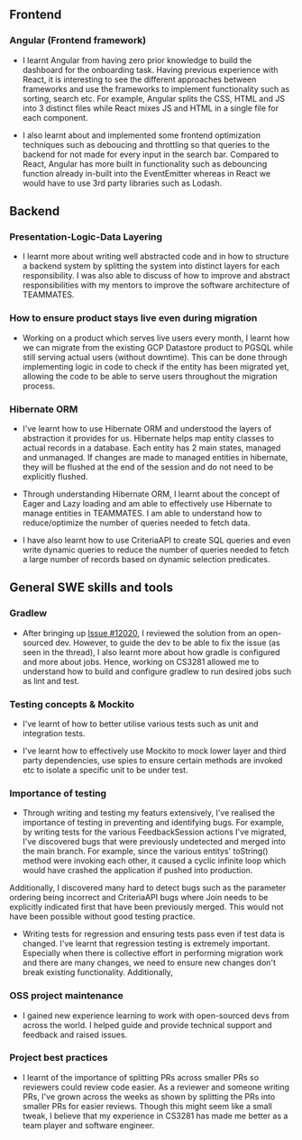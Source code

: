 ## Frontend
### Angular (Frontend framework)
* I learnt Angular from having zero prior knowledge to build the dashboard for the onboarding task.
Having previous experience with React, it is interesting to see the different approaches between frameworks and use the frameworks to implement functionality such as sorting, search etc.
For example, Angular splits the CSS, HTML and JS into 3 distinct files while React mixes JS and HTML in a single file for each component.

* I also learnt about and implemented some frontend optimization techniques such as deboucing and throttling so that queries to the backend for not made for every input in the search bar.
Compared to React, Angular has more built in functionality such as debouncing function already in-built into the EventEmitter whereas in React we would have to use 3rd party libraries such as Lodash.

## Backend

### Presentation-Logic-Data Layering
* I learnt more about writing well abstracted code and in how to structure a backend system by splitting the system into distinct layers for each responsibility. I was also able to discuss of how to improve and abstract responsibilities with my mentors to improve the software architecture of TEAMMATES.

### How to ensure product stays live even during migration
* Working on a product which serves live users every month, I learnt how we can migrate from the existing GCP Datastore product to PGSQL while still serving actual users (without downtime). This can be done through implementing logic in code to check if the entity has been migrated yet, allowing the code to be able to serve users throughout the migration process.

### Hibernate ORM
* I've learnt how to use Hibernate ORM and understood the layers of abstraction it provides for us. Hibernate helps map entity classes to actual records in a database. Each entity has 2 main states, managed and unmanaged. If changes are made to managed entities in hibernate, they will be flushed at the end of the session and do not need to be explicitly flushed.

* Through understanding Hibernate ORM, I learnt about the concept of Eager and Lazy loading and am able to effectively use Hibernate to manage entities in TEAMMATES. I am able to understand how to reduce/optimize the number of queries needed to fetch data.

* I have also learnt how to use CriteriaAPI to create SQL queries and even write dynamic queries to reduce the number of queries needed to fetch a large number of records based on dynamic selection predicates.

## General SWE skills and tools

### Gradlew
* After bringing up [Issue #12020](https://github.com/TEAMMATES/teammates/issues/12020), I reviewed the solution from an open-sourced dev. However, to guide the dev to be able to fix the issue (as seen in the thread), I also learnt more about how gradle is configured and more about jobs. Hence, working on CS3281 allowed me to understand how to build and configure gradlew to run desired jobs such as lint and test.
### Testing concepts & Mockito
* I've learnt of how to better utilise various tests such as unit and integration tests.

* I've learnt how to effectively use Mockito to mock lower layer and third party dependencies, use spies to ensure certain methods are invoked etc to isolate a specific unit to be under test.

### Importance of testing
* Through writing and testing my featurs extensively, I've realised the importance of testing in preventing and identifying bugs.
For example, by writing tests for the various FeedbackSession actions I've migrated, I've discovered bugs that were previously undetected and merged into the main branch. For example, since the various entitys' toString() method were invoking each other, it caused a cyclic infinite loop which would have crashed the application if pushed into production.

Additionally, I discovered many hard to detect bugs such as the parameter ordering being incorrect and CriteriaAPI bugs where Join needs to be explicitly indicated first that have been previously merged. This would not have been possible without good testing practice.

* Writing tests for regression and ensuring tests pass even if test data is changed.
I've learnt that regression testing is extremely important. Especially when there is collective effort in performing migration work and there are many changes, we need to ensure new changes don't break existing functionality.
Additionally,

### OSS project maintenance
* I gained new experience learning to work with open-sourced devs from across the world. I helped guide and provide technical support and feedback and raised issues.

### Project best practices
* I learnt of the importance of splitting PRs across smaller PRs so reviewers could review code easier.
As a reviewer and someone writing PRs, I've grown across the weeks as shown by splitting the PRs into smaller PRs for easier reviews. Though this might seem like a small tweak, I believe that my experience in CS3281 has made me better as a team player and software engineer.